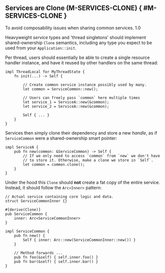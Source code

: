 ﻿<!-- Copyright (c) Microsoft Corporation. Licensed under the MIT license. -->

## Services are Clone (M-SERVICES-CLONE) { #M-SERVICES-CLONE }

<why>To avoid composability issues when sharing common services.</why>
<version>1.0</version>

Heavyweight _service_ types and 'thread singletons' should implement shared-ownership `Clone` semantics, including any type you expect to be used from your `Application::init`.

Per thread, users should essentially be able to create a single resource handler instance, and have it reused by other handlers on the same thread:

```rust,ignore
impl ThreadLocal for MyThreadState {
    fn init(...) -> Self {

        // Create common service instance possibly used by many.
        let common = ServiceCommon::new();

        // Users can freely pass `common` here multiple times
        let service_1 = ServiceA::new(&common);
        let service_2 = ServiceA::new(&common);

        Self { ... }
    }
}
```

Services then simply clone their dependency and store a new _handle_, as if `ServiceCommon` were a shared-ownership smart pointer:

```rust,ignore
impl ServiceA {
    pub fn new(common: &ServiceCommon) -> Self {
        // If we only need to access `common` from `new` we don't have
        // to store it. Otherwise, make a clone we store in `Self`.
        let common = common.clone();
    }
}
```

Under the hood this `Clone` should **not** create a fat copy of the entire service. Instead, it should follow the `Arc<Inner>` pattern:

```rust, ignore
// Actual service containing core logic and data.
struct ServiceCommonInner {}

#[derive(Clone)]
pub ServiceCommon {
    inner: Arc<ServiceCommonInner>
}

impl ServiceCommon {
    pub fn new() {
        Self { inner: Arc::new(ServiceCommonInner::new()) }
    }

    // Method forwards ...
    pub fn foo(&self) { self.inner.foo() }
    pub fn bar(&self) { self.inner.bar() }
}
```
